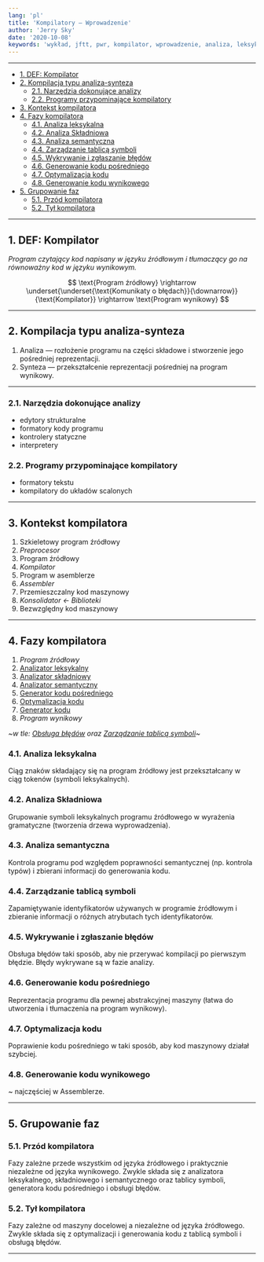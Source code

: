 ```yaml
---
lang: 'pl'
title: 'Kompilatory — Wprowadzenie'
author: 'Jerry Sky'
date: '2020-10-08'
keywords: 'wykład, jftt, pwr, kompilator, wprowadzenie, analiza, leksykalna, składniowa, semantyczna, symbol, symbole, kod, pośredni, wynikowy, kompilatora, przód, tył'
---
```


---

- [1. DEF: Kompilator](#1-def-kompilator)
- [2. Kompilacja typu analiza-synteza](#2-kompilacja-typu-analiza-synteza)
    - [2.1. Narzędzia dokonujące analizy](#21-narzędzia-dokonujące-analizy)
    - [2.2. Programy przypominające kompilatory](#22-programy-przypominające-kompilatory)
- [3. Kontekst kompilatora](#3-kontekst-kompilatora)
- [4. Fazy kompilatora](#4-fazy-kompilatora)
    - [4.1. Analiza leksykalna](#41-analiza-leksykalna)
    - [4.2. Analiza Składniowa](#42-analiza-składniowa)
    - [4.3. Analiza semantyczna](#43-analiza-semantyczna)
    - [4.4. Zarządzanie tablicą symboli](#44-zarządzanie-tablicą-symboli)
    - [4.5. Wykrywanie i zgłaszanie błędów](#45-wykrywanie-i-zgłaszanie-błędów)
    - [4.6. Generowanie kodu pośredniego](#46-generowanie-kodu-pośredniego)
    - [4.7. Optymalizacja kodu](#47-optymalizacja-kodu)
    - [4.8. Generowanie kodu wynikowego](#48-generowanie-kodu-wynikowego)
- [5. Grupowanie faz](#5-grupowanie-faz)
    - [5.1. Przód kompilatora](#51-przód-kompilatora)
    - [5.2. Tył kompilatora](#52-tył-kompilatora)

---

## 1. DEF: Kompilator

*Program czytający kod napisany w języku źródłowym i tłumaczący go na równoważny kod w języku wynikowym.*

$$
\text{Program źródłowy} \rightarrow \underset{\underset{\text{Komunikaty o błędach}}{\downarrow}}{\text{Kompilator}} \rightarrow \text{Program wynikowy}
$$

---

## 2. Kompilacja typu analiza-synteza

1. Analiza — rozłożenie programu na części składowe i stworzenie jego pośredniej reprezentacji.
2. Synteza — przekształcenie reprezentacji pośredniej na program wynikowy.

---

### 2.1. Narzędzia dokonujące analizy

- edytory strukturalne
- formatory kody programu
- kontrolery statyczne
- interpretery

### 2.2. Programy przypominające kompilatory

- formatory tekstu
- kompilatory do układów scalonych

---

## 3. Kontekst kompilatora

1. Szkieletowy program źródłowy
2. *Preprocesor*
3. Program źródłowy
4. *Kompilator*
5. Program w asemblerze
6. *Assembler*
7. Przemieszczalny kod maszynowy
8. *Konsolidator $\leftarrow$ Biblioteki*
9. Bezwzględny kod maszynowy

---

## 4. Fazy kompilatora

1. *Program źródłowy*
2. [Analizator leksykalny](#41-analiza-leksykalna)
3. [Analizator składniowy](#42-analiza-składniowa)
4. [Analizator semantyczny](#43-analiza-semantyczna)
5. [Generator kodu pośredniego](#46-generowanie-kodu-pośredniego)
6. [Optymalizacja kodu](#47-optymalizacja-kodu)
7. [Generator kodu](#48-generowanie-kodu-wynikowego)
8. *Program wynikowy*

*~w tle: [Obsługa błędów](#45-wykrywanie-i-zgłaszanie-błędów) oraz [Zarządzanie tablicą symboli](#44-zarządzanie-tablicą-symboli)~*

### 4.1. Analiza leksykalna
Ciąg znaków składający się na program źródłowy jest przekształcany w ciąg tokenów (symboli leksykalnych).

### 4.2. Analiza Składniowa
Grupowanie symboli leksykalnych programu źródłowego w wyrażenia gramatyczne (tworzenia drzewa wyprowadzenia).

### 4.3. Analiza semantyczna
Kontrola programu pod względem poprawności semantycznej (np. kontrola typów) i zbierani informacji do generowania kodu.

### 4.4. Zarządzanie tablicą symboli
Zapamiętywanie identyfikatorów używanych w programie źródłowym i zbieranie informacji o różnych atrybutach tych identyfikatorów.

### 4.5. Wykrywanie i zgłaszanie błędów
Obsługa błędów taki sposób, aby nie przerywać kompilacji po pierwszym błędzie. Błędy wykrywane są w fazie analizy.

### 4.6. Generowanie kodu pośredniego
Reprezentacja programu dla pewnej abstrakcyjnej maszyny (łatwa do utworzenia i tłumaczenia na program wynikowy).

### 4.7. Optymalizacja kodu
Poprawienie kodu pośredniego w taki sposób, aby kod maszynowy działał szybciej.

### 4.8. Generowanie kodu wynikowego
~ najczęściej w Assemblerze.

---

## 5. Grupowanie faz

### 5.1. Przód kompilatora
Fazy zależne przede wszystkim od języka źródłowego i praktycznie niezależne od języka wynikowego. Zwykle składa się z analizatora leksykalnego, składniowego i semantycznego oraz tablicy symboli, generatora kodu pośredniego i obsługi błędów.

### 5.2. Tył kompilatora
Fazy zależne od maszyny docelowej a niezależne od języka źródłowego. Zwykle składa się z optymalizacji i generowania kodu z tablicą symboli i obsługą błędów.

---

